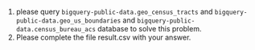 1. please query `bigquery-public-data.geo_census_tracts` and `bigquery-public-data.geo_us_boundaries` and `bigquery-public-data.census_bureau_acs` database to solve this problem.
2. Please complete the file result.csv with your answer.